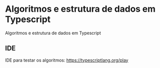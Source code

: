 # Algoritmos e estrutura de dados em Typescript
 Algoritmos e estrutura de dados em Typescript
 
 ## IDE
 IDE para testar os algoritmos: https://typescriptlang.org/play
